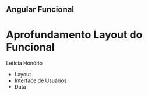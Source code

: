 ## Angular Funcional

# Aprofundamento Layout do Funcional

Letícia Honório

- Layout
- Interface de Usuários
- Data